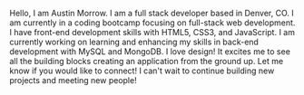 Hello, I am Austin Morrow. I am a full stack developer based in Denver, CO. I am currently in a coding bootcamp focusing on full-stack web development. I have front-end development skills with HTML5, CSS3, and JavaScript. I am currently working on learning and enhancing my skills in back-end development with MySQL and MongoDB. I love design! It excites me to see all the building blocks creating an application from the ground up. Let me know if you would like to connect! I can't wait to continue building new projects and meeting new people!

<!---
agmorrow/agmorrow is a ✨ special ✨ repository because its `README.md` (this file) appears on your GitHub profile.
You can click the Preview link to take a look at your changes.
--->
